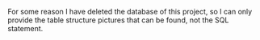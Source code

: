 For some reason I have deleted the database of this project, so I can only provide the table structure pictures that can be found, not the SQL statement.
